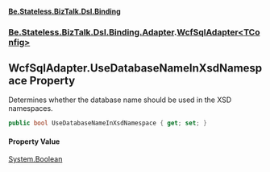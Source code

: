 #### [Be.Stateless.BizTalk.Dsl.Binding](README.md 'README')
### [Be.Stateless.BizTalk.Dsl.Binding.Adapter](Be.Stateless.BizTalk.Dsl.Binding.Adapter.md 'Be.Stateless.BizTalk.Dsl.Binding.Adapter').[WcfSqlAdapter&lt;TConfig&gt;](WcfSqlAdapter_TConfig_.md 'Be.Stateless.BizTalk.Dsl.Binding.Adapter.WcfSqlAdapter<TConfig>')

## WcfSqlAdapter<TConfig>.UseDatabaseNameInXsdNamespace Property

Determines whether the database name should be used in the XSD namespaces.

```csharp
public bool UseDatabaseNameInXsdNamespace { get; set; }
```

#### Property Value
[System.Boolean](https://docs.microsoft.com/en-us/dotnet/api/System.Boolean 'System.Boolean')